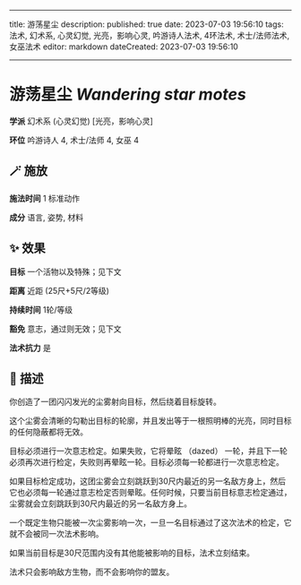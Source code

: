 
---
title: 游荡星尘
description: 
published: true
date: 2023-07-03 19:56:10
tags: 法术, 幻术系, 心灵幻觉, 光亮，影响心灵, 吟游诗人法术, 4环法术, 术士/法师法术, 女巫法术
editor: markdown
dateCreated: 2023-07-03 19:56:10

---

# **游荡星尘** *Wandering star motes*

**学派** 幻术系 (心灵幻觉) \[光亮，影响心灵\] 

**环位** 吟游诗人 4, 术士/法师 4, 女巫 4

## 🪄 施放

**施法时间** 1 标准动作

**成分** 语言, 姿势, 材料

## ✨ 效果 

**目标** 一个活物以及特殊；见下文 

**距离** 近距 (25尺+5尺/2等级)  

**持续时间** 1轮/等级 

**豁免** 意志，通过则无效；见下文

**法术抗力** 是

## 📖 描述

你创造了一团闪闪发光的尘雾射向目标，然后绕着目标旋转。

这个尘雾会清晰的勾勒出目标的轮廓，并且发出等于一根照明棒的光亮，同时目标的任何隐蔽都将无效。

目标必须进行一次意志检定。如果失败，它将晕眩 （dazed） 一轮，并且下一轮必须再次进行检定，失败则再晕眩一轮。目标必须每一轮都进行一次意志检定。

如果目标检定成功，这团尘雾会立刻跳跃到30尺内最近的另一名敌方身上，然后它也必须每一轮通过意志检定否则晕眩。任何时候，只要当前目标意志检定通过，尘雾就会立刻跳跃到30尺内最近的另一名敌方身上。

一个既定生物只能被一次尘雾影响一次，一旦一名目标通过了这次法术的检定，它就不会被同一次法术影响。

如果当前目标是30尺范围内没有其他能被影响的目标，法术立刻结束。

法术只会影响敌方生物，而不会影响你的盟友。
    